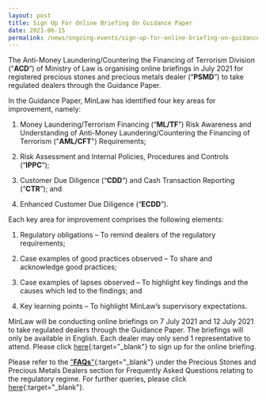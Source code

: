```yaml
---
layout: post
title: Sign Up For Online Briefing On Guidance Paper
date: 2021-06-15
permalink: /news/ongoing-events/sign-up-for-online-briefing-on-guidance-paper/
---
```


The Anti-Money Laundering/Countering the Financing of Terrorism Division (“**ACD**”) of Ministry of Law is organising online briefings in July 2021 for registered precious stones and precious metals dealer (“**PSMD**”) to take regulated dealers through the Guidance Paper. 

In the Guidance Paper, MinLaw has identified four key areas for improvement, namely:

1. Money Laundering/Terrorism Financing (“**ML/TF**”) Risk Awareness and Understanding of Anti-Money Laundering/Countering the Financing of Terrorism ("**AML/CFT**") Requirements;

2. Risk Assessment and Internal Policies, Procedures and Controls (“**IPPC**”);

3. Customer Due Diligence (“**CDD**”) and Cash Transaction Reporting (“**CTR**”); and

4. Enhanced Customer Due Diligence (“**ECDD**”).

Each key area for improvement comprises the following elements:

1. Regulatory obligations – To remind dealers of the regulatory requirements;

2. Case examples of good practices observed – To share and acknowledge good practices;

3. Case examples of lapses observed – To highlight key findings and the causes which led to the findings; and

4. Key learning points – To highlight MinLaw’s supervisory expectations.

MinLaw will be conducting online briefings on 7 July 2021 and 12 July 2021 to take regulated dealers through the Guidance Paper. The briefings will only be available in English. Each dealer may only send 1 representative to attend. Please click [here](https://go.gov.sg/pspm-guidance-paper-2021){:target="_blank"} to sign up for the online briefing.

Please refer to the ["**FAQs**"](https://va.ecitizen.gov.sg/cfp/customerPages/mlaw/explorefaq.aspx){:target="_blank"} under the Precious Stones and Precious Metals Dealers section for Frequently Asked Questions relating to the regulatory regime. For further queries, please click [here](https://eservices.mlaw.gov.sg/enquiry/){:target="_blank"}.
